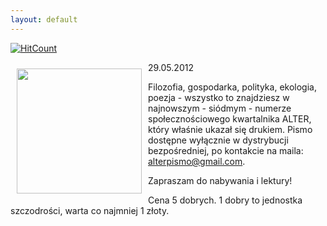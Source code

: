 ```yaml
---
layout: default
---
```


[![HitCount](http://hits.dwyl.io/czystakraina/{{page.url}}.svg)](http://hits.dwyl.io/czystakraina/{{page.url}})

<p><img src="{{site.baseurl}}\articles\pictures\465.logoAlter.jpg" align="left" style="margin: 10px 10px" width="200"><p>
29.05.2012</p><p>Filozofia, gospodarka, polityka, ekologia, poezja - wszystko to znajdziesz w najnowszym - siódmym - numerze społecznościowego kwartalnika ALTER, który właśnie ukazał się drukiem. Pismo dostępne wyłącznie w dystrybucji bezpośredniej, po kontakcie na maila: <a href="alterpismo@gmail.com" title="Alter" target="">alterpismo@gmail.com</a>.</p><p>Zapraszam do nabywania i lektury!</p><p>Cena 5 dobrych. 1 dobry to jednostka szczodrości, warta co najmniej 1 złoty.</p>